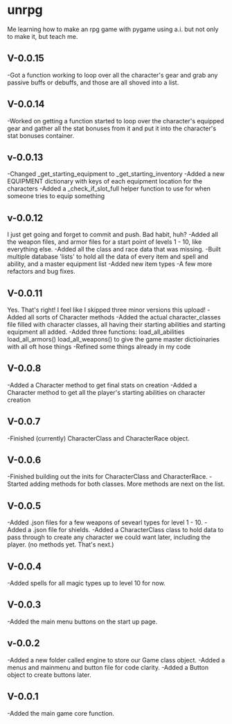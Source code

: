 # unrpg
Me learning how to make an rpg game with pygame using a.i. but not only to make it, but teach me.

V-0.0.15
---
-Got a function working to loop over all the character's gear and grab any passive buffs or debuffs, and those are all shoved into a list.

V-0.0.14
---
-Worked on getting a function started to loop over the character's equipped gear and gather all the stat bonuses from it and put it into the character's stat bonuses container.

v-0.0.13
---
-Changed _get_starting_equipment to _get_starting_inventory
-Added a new EQUIPMENT dictionary with keys of each equipment location for the characters
-Added a _check_if_slot_full helper function to use for when someone tries to equip something

v-0.0.12
---
I just get going and forget to commit and push. Bad habit, huh?
-Added all the weapon files, and armor files for a start point of levels 1 - 10, like everything else.
-Added all the class and race data that was missing.
-Built multiple database 'lists' to hold all the data of every item and spell and ability, and a master equipment list
-Added new item types
-A few more refactors and bug fixes.

V-0.0.11
---
Yes. That's right! I feel like I skipped three minor versions this upload!
-Added all sorts of Character methods
-Added the actual character_classes file filled with character classes, all having their starting abilities and starting equipment all added.
-Added three functions: load_all_abilities load_all_armors() load_all_weapons() to give the game master dictioinaries with all oft hose things
-Refined some things already in my code

V-0.0.8
---
-Added a Character method to get final stats on creation
-Added a Character method to get all the player's starting abilities on character creation

V-0.0.7
---
-Finished (currently) CharacterClass and CharacterRace object.

V-0.0.6
---
-Finished building out the inits for CharacterClass and CharacterRace.
-Started adding methods for both classes. More methods are next on the list.

V-0.0.5
---
-Added .json files for a few weapons of sevearl types for level 1 - 10.
-Added a .json file for shields.
-Added a CharacterClass class to hold data to pass through to create any character we could want later, including the player. (no methods yet. That's next.)

V-0.0.4
---
-Added spells for all magic types up to level 10 for now.

V-0.0.3
---
-Added the main menu buttons on the start up page.

v-0.0.2
---
-Added a new folder called engine to store our Game class object.
-Added a menus and mainmenu and button file for code clarity.
-Added a Button object to create buttons later.

V-0.0.1
---
-Added the main game core function.